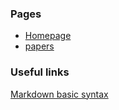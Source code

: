 ### Pages

* [Homepage](index.md)
* [papers](papers.md)


### Useful links

[Markdown basic syntax](https://www.markdownguide.org/basic-syntax/)
